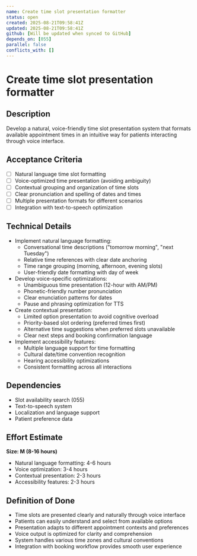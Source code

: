 ```yaml
---
name: Create time slot presentation formatter
status: open
created: 2025-08-21T09:58:41Z
updated: 2025-08-21T09:58:41Z
github: [Will be updated when synced to GitHub]
depends_on: [055]
parallel: false
conflicts_with: []
---
```


# Create time slot presentation formatter

## Description
Develop a natural, voice-friendly time slot presentation system that formats available appointment times in an intuitive way for patients interacting through voice interface.

## Acceptance Criteria
- [ ] Natural language time slot formatting
- [ ] Voice-optimized time presentation (avoiding ambiguity)
- [ ] Contextual grouping and organization of time slots
- [ ] Clear pronunciation and spelling of dates and times
- [ ] Multiple presentation formats for different scenarios
- [ ] Integration with text-to-speech optimization

## Technical Details
- Implement natural language formatting:
  - Conversational time descriptions ("tomorrow morning", "next Tuesday")
  - Relative time references with clear date anchoring
  - Time range grouping (morning, afternoon, evening slots)
  - User-friendly date formatting with day of week
- Develop voice-specific optimizations:
  - Unambiguous time presentation (12-hour with AM/PM)
  - Phonetic-friendly number pronunciation
  - Clear enunciation patterns for dates
  - Pause and phrasing optimization for TTS
- Create contextual presentation:
  - Limited option presentation to avoid cognitive overload
  - Priority-based slot ordering (preferred times first)
  - Alternative time suggestions when preferred slots unavailable
  - Clear next steps and booking confirmation language
- Implement accessibility features:
  - Multiple language support for time formatting
  - Cultural date/time convention recognition
  - Hearing accessibility optimizations
  - Consistent formatting across all interactions

## Dependencies
- Slot availability search (055)
- Text-to-speech system
- Localization and language support
- Patient preference data

## Effort Estimate
**Size: M (8-16 hours)**
- Natural language formatting: 4-6 hours
- Voice optimization: 3-4 hours
- Contextual presentation: 2-3 hours
- Accessibility features: 2-3 hours

## Definition of Done
- Time slots are presented clearly and naturally through voice interface
- Patients can easily understand and select from available options
- Presentation adapts to different appointment contexts and preferences
- Voice output is optimized for clarity and comprehension
- System handles various time zones and cultural conventions
- Integration with booking workflow provides smooth user experience